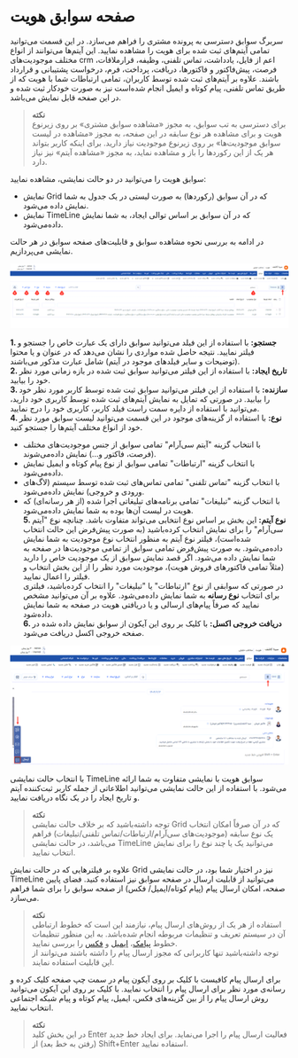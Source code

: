 # صفحه سوابق هویت  
سربرگ سوابق دسترسی به پرونده مشتری را فراهم می‌سازد. در این قسمت می‌توانید تمامی آیتم‌های ثبت شده برای هویت را مشاهده نمایید. این آیتم‌ها می‌توانند از انواع مختلف موجودیت‌های crm  اعم از فایل، یادداشت، تماس تلفنی، وظیفه، قرارملاقات، فرصت، پیش‌فاکتور و فاکتورها، دریافت، پرداخت، فرم، درخواست پشتیبانی و قرارداد باشند. علاوه بر آیتم‌های ثبت شده توسط کاربران، تمامی ارتباطات شما با هویت‌ که از طریق تماس تلفنی، پیام کوتاه و ایمیل انجام شده‌است نیز به صورت خودکار ثبت شده و در این صفحه قابل نمایش می‌باشد.<br>

> **نکته**<br>
> برای دسترسی به تب سوابق، به مجوز «مشاهده سوابق مشتری» بر روی زیرنوع هویت و برای مشاهده هر نوع سابقه در این صفحه، به مجوز «مشاهده در لیست سوابق موجودیت‌ها» بر روی زیرنوع موجودیت نیاز دارید. برای اینکه کاربر بتواند هر یک از این رکوردها را باز و مشاهده نماید،‌ به مجوز «مشاهده آیتم» نیز نیاز دارد.<br>

سوابق هویت را می‌توانید در دو حالت نمایشی، مشاهده نمایید:<br>
- نمایش Grid که در آن سوابق (رکوردها) به صورت لیستی در یک جدول به شما نمایش داده می‌شود.
- نمایش TimeLine که در آن سوابق بر اساس توالی ایجاد، به شما نمایش داده‌می‌شود.

در ادامه به بررسی نحوه مشاهده سوابق و قابلیت‌های صفحه سوابق در هر حالت نمایشی می‌پردازیم.<br>

![سوابق هویت](./Images/customer-records-2.8.7.png)

**1. جستجو:** با استفاده از این فیلد می‌توانید سوابق دارای یک عبارت خاص را جستجو و فیلتر نمایید. نتیجه حاصل شده مواردی را نشان می‌دهد که در عنوان و یا محتوا (توضیحات و سایر فیلدهای موجود در آیتم)  شامل عبارت مذکور می‌باشند.<br>
**2. تاریخ ایجاد:** با استفاده از این فیلتر می‌توانید سوابق ثبت شده در بازه زمانی مورد نظر خود را بیابید.<br>
**3. سازنده:** با استفاده از این فیلتر می‌توانید سوابق ثبت شده توسط کاربر مورد نظر خود را بیابید. در صورتی که تمایل به نمایش آیتم‌های ثبت شده توسط کاربری خود دارید، می‌توانید با استفاده از دایره سمت راست فیلد کاربر، کاربری خود را درج نمایید.<br>
**4. نوع:** با استفاده از گزینه‌های موجود در این قسمت می‌توانید لیست سوابق مورد نظر خود از انواع مختلف آیتم‌ها را جستجو کنید.<br>
- با انتخاب گزینه "آیتم سی‌آر‌ام" تمامی سوابق از جنس موجودیت‌های مختلف (فرصت، فاکتور و...) نمایش داده‌می‌شوند.<br>
-  با انتخاب گزینه "ارتباطات" تمامی سوابق از نوع پیام کوتاه و ایمیل نمایش داده‌می‌شود.<br>
- با انتخاب گزینه "تماس تلفنی" تمامی تماس‌های ثبت شده توسط سیستم (لاگ‌های ورودی و خروجی) نمایش داده‌می‌شود.<br>
- با انتخاب گزینه "تبلیغات" تمامی برنامه‌های تبلیغاتی اجرا شده (از هر رسانه‌ای) که هویت در لیست آن‌ها بوده به شما نمایش داده‌می‌شود.<br>
**5. نوع آیتم:** این بخش بر اساس نوع انتخابی می‌تواند متفاوت باشد. چنانچه نوع "آیتم سی‌آر‌ام" را برای نمایش انتخاب کرده‌باشید (به صورت پیش‌فرض این حالت انتخاب شده‌است)، فیلتر نوع آیتم به منظور انتخاب نوع موجودیت به شما نمایش داده‌می‌شود. به صورت پیش‌فرض تمامی سوابق از تمامی موجودیت‌ها در صفحه به شما نمایش داده می‌شود. اگر قصد نمایش سوابق از یک موجودیت خاص را دارید (مثلاً تمامی فاکتورهای فروش هویت)، موجودیت مورد نظر را از این بخش انتخاب و فیلتر را اعمال نمایید.<br>
در صورتی که سوابقی از نوع "ارتباطات" یا "تبلیغات" را انتخاب کرده‌باشید، فیلتری برای انتخاب **نوع رسانه** به شما نمایش داده‌می‌شود. علاوه بر آن می‌توانید مشخص نمایید که صرفاً پیام‌های ارسالی و یا دریافتی هویت در صفحه به شما نمایش داده‌شود.<br>
**6. دریافت خروجی اکسل:** با کلیک بر روی این آیکون از سوابق نمایش داده شده در صفحه خروجی اکسل دریافت می‌شود.<br>

![سوابق هویت](./Images/customer-records-timeline-2.8.7.png)

با انتخاب حالت نمایشی TimeLine سوابق هویت با نمایشی متفاوت به شما ارائه می‌شود. با استفاده از این حالت نمایشی می‌توانید اطلاعاتی از جمله کاربر ثبت‌کننده آیتم و تاریخ ایجاد را در یک نگاه دریافت نمایید.<br>

> **نکته**<br>
> توجه داشته‌باشید که بر خلاف حالت نمایشی Grid که در آن صرفاً امکان انتخاب یک نوع سابقه (موجودیت‌های سی‌آرام/ارتباطات/تماس تلفنی/تبلیغات) فراهم می‌باشد، در حالت نمایشی TimeLine می‌توانید یک یا چند نوع را برای نمایش انتخاب نمایید.<br>

علاوه بر فیلترهایی که در حالت نمایش Grid نیز در اختیار شما بود، در حالت نمایشی TimeLine می‌توانید از قابلیت ارسال در صفحه سوابق نیز استفاده کنید. فضای پایین صفحه، امکان ارسال پیام (پیام کوتاه/ایمیل/ فکس) از صفحه سوابق را برای شما فراهم می‌سازد.<br>

>**نکته**<br>
>استفاده از هر یک از روش‌های ارسال پیام، نیازمند این است که خطوط ارتباطی آن در سیستم تعریف و تنظیمات مربوطه انجام شده‌باشد. به این منظور تنظیمات خطوط [پیامک](https://github.com/1stco/PayamGostarDocs/blob/master/Help/Settings/General-settings/payamak/safe-asli.md)، [ایمیل](https://github.com/1stco/PayamGostarDocs/blob/master/Help/Settings/General-settings/email-s/email.safe-asli.md) و [فکس](https://github.com/1stco/PayamGostarDocs/blob/master/Help/Settings/General-settings/fax-s/Fax-List.md) را بررسی نمایید.<br>
> توجه داشته‌باشید تنها کاربرانی که مجوز ارسال پیام را داشته باشند می‌توانند از این قابلیت استفاده نمایند.<br>

برای ارسال پیام کافیست با کلیک بر روی آیکون پیام در سمت چپ صفحه کلیک کرده و رسانه‌ی مورد نظر برای ارسال پیام را انتخاب نمایید. با کلیک بر روی این آیکون می‌توانید روش ارسال پیام را از بین گزینه‌های فکس، ایمیل، پیام کوتاه و پیام شبکه اجتماعی انتخاب نمایید.<br>

>**نکته**<br>
>در این بخش کلید Enter  فعالیت ارسال پیام را اجرا می‌نماید. برای ایجاد خط جدید (رفتن به خط بعد) از Shift+Enter استفاده نمایید.<br>